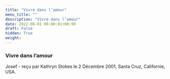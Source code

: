 ```yaml
---
title: "Vivre dans l’amour"
menu_title: ""
description: "Vivre dans l’amour"
date: 2022-06-01 06:00:01+00:90
draft: False
hidden: True
weight:
---
```

### Vivre dans l’amour

Josef - reçu par Kathryn Stokes le 2 Décembre 2001, Santa Cruz, Californie, USA.
